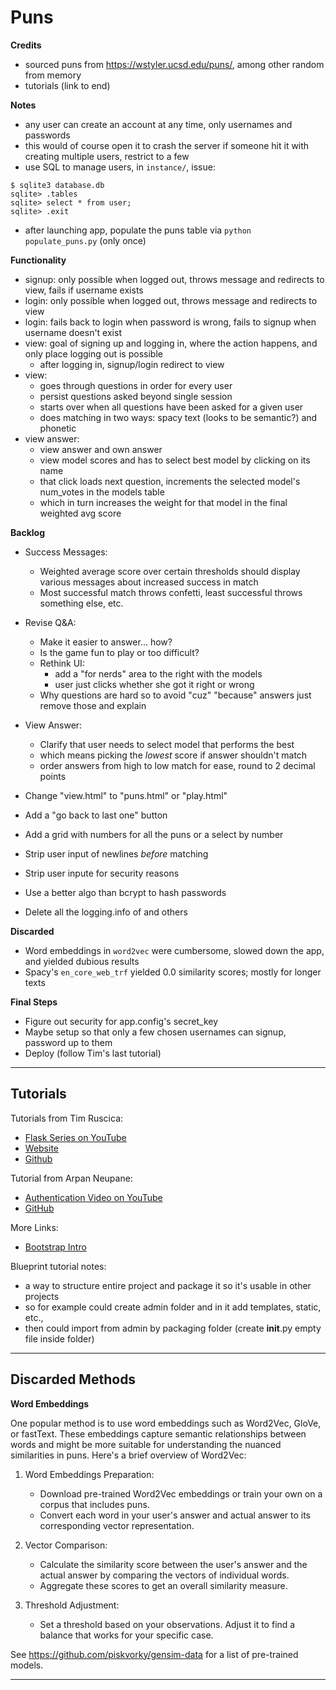 # Puns

__Credits__
- sourced puns from https://wstyler.ucsd.edu/puns/, among other random from memory
- tutorials (link to end)

__Notes__
- any user can create an account at any time, only usernames and passwords
- this would of course open it to crash the server if someone hit it with creating multiple users, restrict to a few
- use SQL to manage users, in `instance/`, issue:
```
$ sqlite3 database.db
sqlite> .tables
sqlite> select * from user;
sqlite> .exit
```
- after launching app, populate the puns table via `python populate_puns.py` (only once)

__Functionality__
- signup: only possible when logged out, throws message and redirects to view, fails if username exists
- login: only possible when logged out, throws message and redirects to view
- login: fails back to login when password is wrong, fails to signup when username doesn't exist
- view: goal of signing up and logging in, where the action happens, and only place logging out is possible
  + after logging in, signup/login redirect to view
- view:
  + goes through questions in order for every user
  + persist questions asked beyond single session
  + starts over when all questions have been asked for a given user
  + does matching in two ways: spacy text (looks to be semantic?) and phonetic
- view answer:
  + view answer and own answer
  + view model scores and has to select best model by clicking on its name
  + that click loads next question, increments the selected model's num_votes in the models table
  + which in turn increases the weight for that model in the final weighted avg score

__Backlog__

- Success Messages:
  + Weighted average score over certain thresholds should display various messages about increased success in match
  + Most successful match throws confetti, least successful throws something else, etc.

- Revise Q&A:
  + Make it easier to answer... how? 
  + Is the game fun to play or too difficult?
  + Rethink UI:
    - add a "for nerds" area to the right with the models
    - user just clicks whether she got it right or wrong
  + Why questions are hard so to avoid "cuz" "because" answers just remove those and explain

- View Answer:
  + Clarify that user needs to select model that performs the best
  + which means picking the _lowest_ score if answer shouldn't match
  + order answers from high to low match for ease, round to 2 decimal points

- Change "view.html" to "puns.html" or "play.html"
- Add a "go back to last one" button
- Add a grid with numbers for all the puns or a select by number
- Strip user input of newlines _before_ matching
- Strip user inpute for security reasons
- Use a better algo than bcrypt to hash passwords
- Delete all the logging.info of <SecureCookieSession> and others

__Discarded__
- Word embeddings in `word2vec` were cumbersome, slowed down the app, and yielded dubious results
- Spacy's `en_core_web_trf` yielded 0.0 similarity scores; mostly for longer texts

__Final Steps__
- Figure out security for app.config's secret_key
- Maybe setup so that only a few chosen usernames can signup, password up to them
- Deploy (follow Tim's last tutorial)

---

## Tutorials

Tutorials from Tim Ruscica: 
- [Flask Series on YouTube](https://www.youtube.com/@TechWithTim)
- [Website](https://www.techwithtim.net)
- [Github](https://github.com/techwithtim)

Tutorial from Arpan Neupane:
- [Authentication Video on YouTube](https://www.youtube.com/watch?v=71EU8gnZqZQ)
- [GitHub](https://github.com/arpanneupane19/Python-Flask-Authentication-Tutorial/blob/main/app.py)

More Links:
- [Bootstrap Intro](https://getbootstrap.com/docs/5.3/getting-started/introduction/)

Blueprint tutorial notes:
- a way to structure entire project and package it so it's usable in other projects
- so for example could create admin folder and in it add templates, static, etc.,
- then could import from admin by packaging folder (create __init__.py empty file inside folder)

---

## Discarded Methods

__Word Embeddings__

One popular method is to use word embeddings such as Word2Vec, GloVe, or fastText. These embeddings capture semantic relationships between words and might be more suitable for understanding the nuanced similarities in puns. Here's a brief overview of Word2Vec:

1. Word Embeddings Preparation:
    - Download pre-trained Word2Vec embeddings or train your own on a corpus that includes puns.
    - Convert each word in your user's answer and actual answer to its corresponding vector representation.

2. Vector Comparison:
    - Calculate the similarity score between the user's answer and the actual answer by comparing the vectors of individual words.
    - Aggregate these scores to get an overall similarity measure.

3. Threshold Adjustment:
    - Set a threshold based on your observations. Adjust it to find a balance that works for your specific case.

See https://github.com/piskvorky/gensim-data for a list of pre-trained models.

---